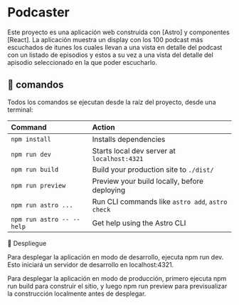 # Podcaster

Este proyecto es una aplicación web construida con [Astro] y componentes [React].
La aplicación muestra un display con los 100 podcast más escuchados de itunes los cuales llevan a una vista en detalle del podcast con un listado de episodios y estos a su vez a una vista del detalle del apisodio seleccionado en la que poder escucharlo.

## 🧞 comandos

Todos los comandos se ejecutan desde la raíz del proyecto, desde una terminal:

| Command                   | Action                                           |
| :------------------------ | :----------------------------------------------- |
| `npm install`             | Installs dependencies                            |
| `npm run dev`             | Starts local dev server at `localhost:4321`      |
| `npm run build`           | Build your production site to `./dist/`          |
| `npm run preview`         | Preview your build locally, before deploying     |
| `npm run astro ...`       | Run CLI commands like `astro add`, `astro check` |
| `npm run astro -- --help` | Get help using the Astro CLI                     |

🚀 Despliegue

Para desplegar la aplicación en modo de desarrollo, ejecuta npm run dev. Esto iniciará un servidor de desarrollo en localhost:4321.

Para desplegar la aplicación en modo de producción, primero ejecuta npm run build para construir el sitio, y luego npm run preview para previsualizar la construcción localmente antes de desplegar.
